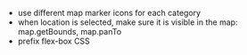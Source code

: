 - use different map marker icons for each category
- when location is selected, make sure it is visible in the map: map.getBounds, map.panTo
- prefix flex-box CSS
